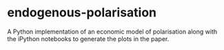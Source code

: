 endogenous-polarisation
=======================

A Python implementation of an economic model of polarisation along with the iPython notebooks to generate the plots in the paper.
